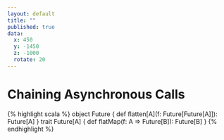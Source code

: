 ```yaml
---
layout: default
title: ""
published: true
data:
  x: 450
  y: -1450
  z: -1000
  rotate: 20
---
```


# Chaining Asynchronous Calls #

{% highlight scala %}
object Future {
  def flatten[A](f: Future[Future[A]]): Future[A]
}
trait Future[A] {
  def flatMap(f: A => Future[B]): Future[B]
}
{% endhighlight %}